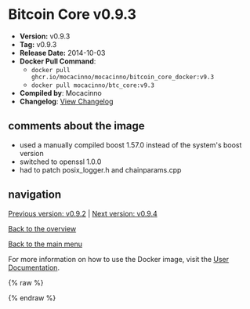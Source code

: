 # Bitcoin Core v0.9.3

- **Version:** v0.9.3
- **Tag:** v0.9.3
- **Release Date:** 2014-10-03
- **Docker Pull Command**:
  - `docker pull ghcr.io/mocacinno/mocacinno/bitcoin_core_docker:v9.3`
  - `docker pull mocacinno/btc_core:v9.3`
- **Compiled by**: Mocacinno
- **Changelog**: [View Changelog](https://github.com/bitcoin/bitcoin/blob/v0.9.3/doc/release-notes.md)

## comments about the image

- used a manually compiled boost 1.57.0 instead of the system's boost version
- switched to openssl 1.0.0
- had to patch posix_logger.h and chainparams.cpp

## navigation

[Previous version: v0.9.2](./v9.2.md) | [Next version: v0.9.4](./v9.4.md)

[Back to the overview](./Readme.md)

[Back to the main menu](../Readme.md)

For more information on how to use the Docker image, visit the [User Documentation](../userdocs/Readme.md).

<!-- Google tag (gtag.js) -->
{% raw %}
<script async src="https://www.googletagmanager.com/gtag/js?id=G-BPC6NC6FF9"></script>
<script>
  window.dataLayer = window.dataLayer || [];
  function gtag(){dataLayer.push(arguments);}
  gtag('js', new Date());
  gtag('config', 'G-BPC6NC6FF9');
</script>
{% endraw %}

